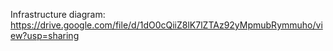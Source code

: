 Infrastructure diagram: https://drive.google.com/file/d/1dO0cQiiZ8lK7lZTAz92yMpmubRymmuho/view?usp=sharing

